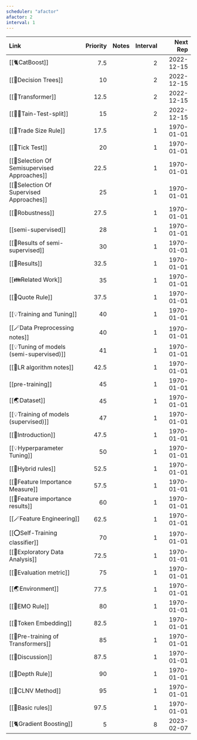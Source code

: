```yaml
---
scheduler: "afactor"
afactor: 2
interval: 1
---
```

| Link                                            | Priority | Notes | Interval |   Next Rep |
| :---------------------------------------------- | -------: | :---- | -------: | ---------: |
| [[🐈CatBoost]]                                  |      7.5 |       |        2 | 2022-12-15 |
| [[🎄Decision Trees]]                             |       10 |       |        2 | 2022-12-15 |
| [[🤖Transformer]]                               |     12.5 |       |        2 | 2022-12-15 |
| [[👨‍🍳Tain-Test-split]]                        |       15 |       |        2 | 2022-12-15 |
| [[🔢Trade Size Rule]]                            |     17.5 |       |        1 | 1970-01-01 |
| [[🔢Tick Test]]                                 |       20 |       |        1 | 1970-01-01 |
| [[🍪Selection Of Semisupervised Approaches]] |     22.5 |       |        1 | 1970-01-01 |
| [[🍪Selection Of Supervised Approaches]]      |       25 |       |        1 | 1970-01-01 |
| [[🏅Robustness]]                                |     27.5 |       |        1 | 1970-01-01 |
| [[semi-supervised]]                             |       28 |       |        1 | 1970-01-01 |
| [[🏅Results of semi-supervised]]                |       30 |       |        1 | 1970-01-01 |
| [[🏅Results]]                                   |     32.5 |       |        1 | 1970-01-01 |
| [[👪Related Work]]                              |       35 |       |        1 | 1970-01-01 |
| [[🔢Quote Rule]]                                |     37.5 |       |        1 | 1970-01-01 |
| [[💡Training and Tuning]]                       |       40 |       |        1 | 1970-01-01 |
| [[🪄Data Preprocessing notes]]                         |       40 |       |        1 | 1970-01-01 |
| [[💡Tuning of models (semi-supervised)]]        |       41 |       |        1 | 1970-01-01 |
| [[🔢LR algorithm notes]]                              |     42.5 |       |        1 | 1970-01-01 |
| [[pre-training]]                                |       45 |       |        1 | 1970-01-01 |
| [[🌏Dataset]]                               |       45 |       |        1 | 1970-01-01 |
| [[💡Training of models (supervised)]]           |       47 |       |        1 | 1970-01-01 |
| [[👶Introduction]]                              |     47.5 |       |        1 | 1970-01-01 |
| [[💡Hyperparameter Tuning]]                     |       50 |       |        1 | 1970-01-01 |
| [[🔢Hybrid rules]]                              |     52.5 |       |        1 | 1970-01-01 |
| [[🧭Feature Importance Measure]]                |     57.5 |       |        1 | 1970-01-01 |
| [[🏅Feature importance results]]                |       60 |       |        1 | 1970-01-01 |
| [[🪄Feature Engineering]]                       |     62.5 |       |        1 | 1970-01-01 |
| [[⭕Self-Training classifier]]           |       70 |       |        1 | 1970-01-01 |
| [[🚏Exploratory Data Analysis]]                 |     72.5 |       |        1 | 1970-01-01 |
| [[🧭Evaluation metric]]                         |       75 |       |        1 | 1970-01-01 |
| [[🌏Environment]]                               |     77.5 |       |        1 | 1970-01-01 |
| [[🔢EMO Rule]]                                  |       80 |       |        1 | 1970-01-01 |
| [[🛌Token Embedding]]                           |     82.5 |       |        1 | 1970-01-01 |
| [[🤖Pre-training of Transformers]]              |       85 |       |        1 | 1970-01-01 |
| [[🧓Discussion]]                                |     87.5 |       |        1 | 1970-01-01 |
| [[🔢Depth Rule]]                                |       90 |       |        1 | 1970-01-01 |
| [[🔢CLNV Method]]                               |       95 |       |        1 | 1970-01-01 |
| [[🔢Basic rules]]                               |     97.5 |       |        1 | 1970-01-01 |
| [[🐈Gradient Boosting]]                         |        5 |       |        8 | 2023-02-07 |